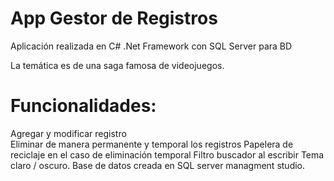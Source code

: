 # App Gestor de Registros
Aplicación realizada en C# .Net Framework con SQL Server para BD

La temática es de una saga famosa de videojuegos.
# Funcionalidades:
Agregar y modificar registro <br>
Eliminar de manera permanente y temporal los registros
Papelera de reciclaje en el caso de eliminación temporal
Filtro buscador al escribir
Tema claro / oscuro.
Base de datos creada en SQL server managment studio.

